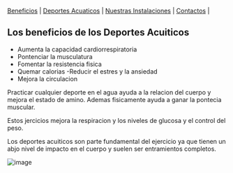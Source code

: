 [Beneficios](./beneficios.md) | [Deportes Acuaticos](./deportesacuaticos.md) | [Nuestras Instalaciones](./nuestrasinstalaciones.md) | [Contactos](./contactos) |


## Los beneficios de los Deportes Acuiticos


- Aumenta la capacidad cardiorrespiratoria
- Pontenciar la musculatura
- Fomentar la resistencia fisica
- Quemar calorias
-Reducir el estres y la ansiedad 
- Mejora la circulacion

 Practicar cualquier deporte en el agua ayuda a la relacion del cuerpo y mejora el estado de amino. Ademas fisicamente ayuda a ganar la pontecia muscular. 

Estos jercicios mejora la respiracion y los niveles de glucosa y el control del peso. 

Los deportes acuiticos son parte fundamental del ejercicio ya que tienen un abjo nivel de impacto en el cuerpo y suelen ser entramientos completos.

![image](https://user-images.githubusercontent.com/99769712/157767455-caa5fd83-3003-4305-af36-8ff726eec40b.png)
